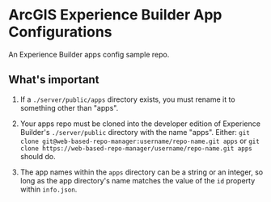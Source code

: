 # ArcGIS Experience Builder App Configurations

An Experience Builder apps config sample repo.

## What's important

1. If a `./server/public/apps` directory exists, you must rename it to something other than "apps".

2. Your apps repo must be cloned into the developer edition of Experience Builder's `./server/public` directory with the name "apps". Either: `git clone git@web-based-repo-manager:username/repo-name.git apps` or `git clone https://web-based-repo-manager/username/repo-name.git apps` should do.

3. The app names within the `apps` directory can be a string or an integer, so long as the app directory's name matches the value of the `id` property within `info.json`.

